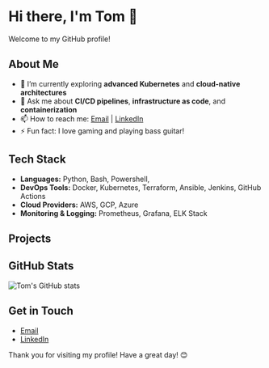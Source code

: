 # Hi there, I'm Tom 👋

Welcome to my GitHub profile!

## About Me

- 🌱 I’m currently exploring **advanced Kubernetes** and **cloud-native architectures**
- 💬 Ask me about **CI/CD pipelines**, **infrastructure as code**, and **containerization**
- 📫 How to reach me: [Email](mailto:tom@nooklabs.uk) | [LinkedIn](https://www.linkedin.com/in/tomjsimm/)
- ⚡ Fun fact: I love gaming and playing bass guitar!

## Tech Stack

- **Languages:** Python, Bash, Powershell, 
- **DevOps Tools:** Docker, Kubernetes, Terraform, Ansible, Jenkins, GitHub Actions
- **Cloud Providers:** AWS, GCP, Azure
- **Monitoring & Logging:** Prometheus, Grafana, ELK Stack

## Projects

## GitHub Stats

![Tom's GitHub stats](https://github-readme-stats.vercel.app/api?username=tomjsimm&show_icons=true&theme=radical)

## Get in Touch

- [Email](mailto:tom@nooklabs.uk)
- [LinkedIn](https://www.linkedin.com/in/tomjsimm/)

Thank you for visiting my profile! Have a great day! 😊
